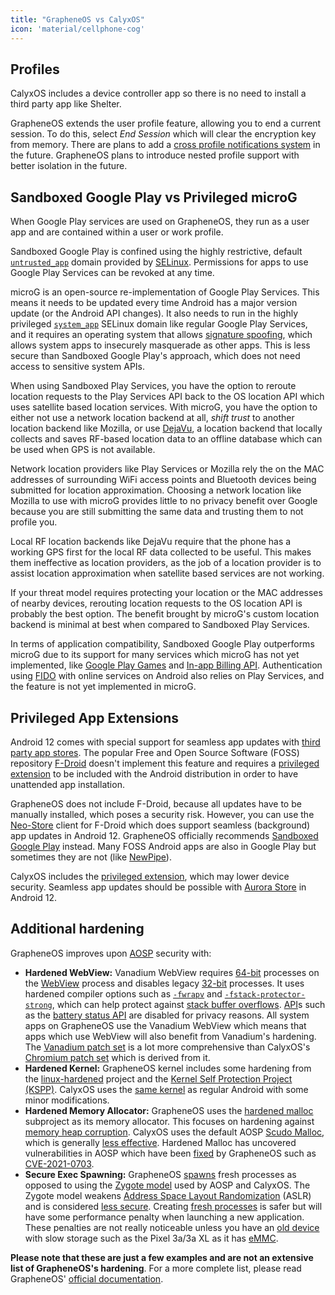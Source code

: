 ```yaml
---
title: "GrapheneOS vs CalyxOS"
icon: 'material/cellphone-cog'
---
```

## Profiles

CalyxOS includes a device controller app so there is no need to install a third party app like Shelter.

GrapheneOS extends the user profile feature, allowing you to end a current session. To do this, select *End Session* which will clear the encryption key from memory. There are plans to add a [cross profile notifications system](https://github.com/GrapheneOS/os-issue-tracker/issues/88) in the future. GrapheneOS plans to introduce nested profile support with better isolation in the future.

## Sandboxed Google Play vs Privileged microG

When Google Play services are used on GrapheneOS, they run as a user app and are contained within a user or work profile.

Sandboxed Google Play is confined using the highly restrictive, default [`untrusted_app`](https://source.android.com/security/selinux/concepts) domain provided by [SELinux](https://en.wikipedia.org/wiki/Security-Enhanced_Linux). Permissions for apps to use Google Play Services can be revoked at any time.

microG is an open-source re-implementation of Google Play Services. This means it needs to be updated every time Android has a major version update (or the Android API changes). It also needs to run in the highly privileged [`system_app`](https://source.android.com/security/selinux/concepts) SELinux domain like regular Google Play Services, and it requires an operating system that allows [signature spoofing](https://github.com/microg/GmsCore/wiki/Signature-Spoofing), which allows system apps to insecurely masquerade as other apps. This is less secure than Sandboxed Google Play's approach, which does not need access to sensitive system APIs.

When using Sandboxed Play Services, you have the option to reroute location requests to the Play Services API back to the OS location API which uses satellite based location services. With microG, you have the option to either not use a network location backend at all, *shift trust* to another location backend like Mozilla, or use [DejaVu](https://github.com/n76/DejaVu), a location backend that locally collects and saves RF-based location data to an offline database which can be used when GPS is not available.

Network location providers like Play Services or Mozilla rely the on the MAC addresses of surrounding WiFi access points and Bluetooth devices being submitted for location approximation. Choosing a network location like Mozilla to use with microG provides little to no privacy benefit over Google because you are still submitting the same data and trusting them to not profile you.

Local RF location backends like DejaVu require that the phone has a working GPS first for the local RF data collected to be useful. This makes them ineffective as location providers, as the job of a location provider is to assist location approximation when satellite based services are not working.

If your threat model requires protecting your location or the MAC addresses of nearby devices, rerouting location requests to the OS location API is probably the best option. The benefit brought by microG's custom location backend is minimal at best when compared to Sandboxed Play Services.

In terms of application compatibility, Sandboxed Google Play outperforms microG due to its support for many services which microG has not yet implemented, like [Google Play Games](https://play.google.com/googleplaygames) and [In-app Billing API](https://android-doc.github.io/google/play/billing/api.html). Authentication using [FIDO](security/multi-factor-authentication#fido-fast-identity-online) with online services on Android also relies on Play Services, and the feature is not yet implemented in microG.

## Privileged App Extensions

Android 12 comes with special support for seamless app updates with [third party app stores](https://android-developers.googleblog.com/2020/09/listening-to-developer-feedback-to.html). The popular Free and Open Source Software (FOSS) repository [F-Droid](https://f-droid.org) doesn't implement this feature and requires a [privileged extension](https://f-droid.org/en/packages/org.fdroid.fdroid.privileged) to be included with the Android distribution in order to have unattended app installation.

GrapheneOS does not include F-Droid, because all updates have to be manually installed, which poses a security risk. However, you can use the [Neo-Store](../android.md#neo-store) client for F-Droid which does support seamless (background) app updates in Android 12. GrapheneOS officially recommends [Sandboxed Google Play](https://grapheneos.org/usage#sandboxed-google-play) instead. Many FOSS Android apps are also in Google Play but sometimes they are not (like [NewPipe](../video-streaming.md)).

CalyxOS includes the [privileged extension](https://f-droid.org/en/packages/org.fdroid.fdroid.privileged), which may lower device security. Seamless app updates should be possible with [Aurora Store](https://auroraoss.com) in Android 12.

## Additional hardening

GrapheneOS improves upon [AOSP](https://source.android.com/) security with:

- **Hardened WebView:** Vanadium WebView requires [64-bit](https://en.wikipedia.org/wiki/64-bit_computing) processes on the [WebView](https://developer.android.com/reference/android/webkit/WebView) process and disables legacy [32-bit](https://en.wikipedia.org/wiki/32-bit_computing) processes. It uses hardened compiler options such as [`-fwrapv`](https://gcc.gnu.org/onlinedocs/gcc/Code-Gen-Options.html) and [`-fstack-protector-strong`](https://gcc.gnu.org/onlinedocs/gcc-4.9.3/gcc/Optimize-Options.html), which can help protect against [stack buffer overflows](https://en.wikipedia.org/wiki/Stack_buffer_overflow). [API](https://en.wikipedia.org/wiki/API)s such as the [battery status API](https://chromestatus.com/feature/4537134732017664) are disabled for privacy reasons. All system apps on GrapheneOS use the Vanadium WebView which means that apps which use WebView will also benefit from Vanadium's hardening. The [Vanadium patch set](https://github.com/GrapheneOS/Vanadium/tree/12/patches) is a lot more comprehensive than CalyxOS's [Chromium patch set](https://gitlab.com/CalyxOS/chromium-patches) which is derived from it.
- **Hardened Kernel:** GrapheneOS kernel includes some hardening from the [linux-hardened](https://github.com/GrapheneOS/linux-hardened) project and the [Kernel Self Protection Project (KSPP)](https://kernsec.org/wiki/index.php/Kernel_Self_Protection_Project). CalyxOS uses the [same kernel](https://calyxos.org/docs/development/build/kernel/) as regular Android with some minor modifications.
- **Hardened Memory Allocator:** GrapheneOS uses the [hardened malloc](https://github.com/GrapheneOS/hardened_malloc) subproject as its memory allocator. This focuses on hardening against [memory heap corruption](https://en.wikipedia.org/wiki/Memory_corruption). CalyxOS uses the default AOSP [Scudo Malloc](https://source.android.com/devices/tech/debug/scudo), which is generally [less effective](https://twitter.com/danielmicay/status/1033671709197398016). Hardened Malloc has uncovered vulnerabilities in AOSP which have been [fixed](https://github.com/GrapheneOS/platform_system_core/commit/be11b59725aa6118b0e1f0712572e835c3d50746) by GrapheneOS such as [CVE-2021-0703](https://nvd.nist.gov/vuln/detail/CVE-2021-0703).
- **Secure Exec Spawning:** GrapheneOS [spawns](https://en.wikipedia.org/wiki/Spawn_(computing)) fresh processes as opposed to using the [Zygote model](https://ayusch.com/android-internals-the-android-os-boot-process) used by AOSP and CalyxOS. The Zygote model weakens [Address Space Layout Randomization](https://en.wikipedia.org/wiki/Address_space_layout_randomization) (ASLR) and is considered [less secure](https://wenke.gtisc.gatech.edu/papers/morula.pdf). Creating [fresh processes](https://grapheneos.org/usage#exec-spawning) is safer but will have some performance penalty when launching a new application. These penalties are not really noticeable unless you have an [old device](https://support.google.com/nexus/answer/4457705) with slow storage such as the Pixel 3a/3a XL as it has [eMMC](https://en.wikipedia.org/wiki/MultiMediaCard#eMMC).

**Please note that these are just a few examples and are not an extensive list of GrapheneOS's hardening**. For a more complete list, please read GrapheneOS' [official documentation](https://grapheneos.org/features).
